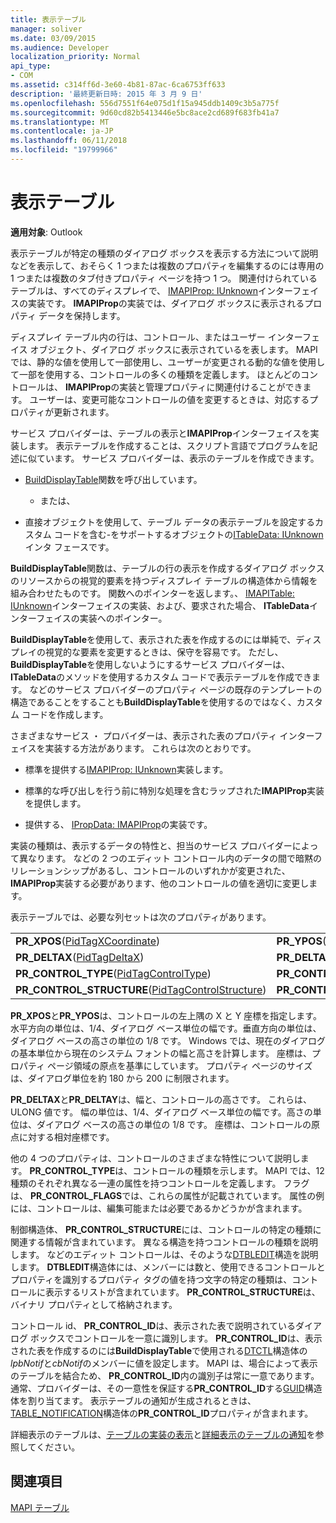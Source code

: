 ```yaml
---
title: 表示テーブル
manager: soliver
ms.date: 03/09/2015
ms.audience: Developer
localization_priority: Normal
api_type:
- COM
ms.assetid: c314ff6d-3e60-4b81-87ac-6ca6753ff633
description: '最終更新日時: 2015 年 3 月 9 日'
ms.openlocfilehash: 556d7551f64e075d1f15a945ddb1409c3b5a775f
ms.sourcegitcommit: 9d60cd82b5413446e5bc8ace2cd689f683fb41a7
ms.translationtype: MT
ms.contentlocale: ja-JP
ms.lasthandoff: 06/11/2018
ms.locfileid: "19799966"
---
```

# <a name="display-tables"></a>表示テーブル

  
  
**適用対象**: Outlook 
  
表示テーブルが特定の種類のダイアログ ボックスを表示する方法について説明などを表示して、おそらく 1 つまたは複数のプロパティを編集するのには専用の 1 つまたは複数のタブ付きプロパティ ページを持つ 1 つ。 関連付けられているテーブルは、すべてのディスプレイで、 [IMAPIProp: IUnknown](imapipropiunknown.md)インターフェイスの実装です。 **IMAPIProp**の実装では、ダイアログ ボックスに表示されるプロパティ データを保持します。 
  
ディスプレイ テーブル内の行は、コントロール、またはユーザー インターフェイス オブジェクト、ダイアログ ボックスに表示されているを表します。 MAPI では、静的な値を使用して一部使用し、ユーザーが変更される動的な値を使用して一部を使用する、コントロールの多くの種類を定義します。 ほとんどのコントロールは、 **IMAPIProp**の実装と管理プロパティに関連付けることができます。 ユーザーは、変更可能なコントロールの値を変更するときは、対応するプロパティが更新されます。 
  
サービス プロバイダーは、テーブルの表示と**IMAPIProp**インターフェイスを実装します。 表示テーブルを作成することは、スクリプト言語でプログラムを記述に似ています。 サービス プロバイダーは、表示のテーブルを作成できます。 
  
- [BuildDisplayTable](builddisplaytable.md)関数を呼び出しています。 
    
    - または、
    
- 直接オブジェクトを使用して、テーブル データの表示テーブルを設定するカスタム コードを含む-をサポートするオブジェクトの[ITableData: IUnknown](itabledataiunknown.md)インタ フェースです。 
    
**BuildDisplayTable**関数は、テーブルの行の表示を作成するダイアログ ボックスのリソースからの視覚的要素を持つディスプレイ テーブルの構造体から情報を組み合わせたものです。 関数へのポインターを返します。、 [IMAPITable: IUnknown](imapitableiunknown.md)インターフェイスの実装、および、要求された場合、 **ITableData**インターフェイスの実装へのポインター。 
  
**BuildDisplayTable**を使用して、表示された表を作成するのには単純で、ディスプレイの視覚的な要素を変更するときは、保守を容易です。 ただし、 **BuildDisplayTable**を使用しないようにするサービス プロバイダーは、 **ITableData**のメソッドを使用するカスタム コードで表示テーブルを作成できます。 などのサービス プロバイダーのプロパティ ページの既存のテンプレートの構造であることをすることも**BuildDisplayTable**を使用するのではなく、カスタム コードを作成します。
  
さまざまなサービス ・ プロバイダーは、表示された表のプロパティ インターフェイスを実装する方法があります。 これらは次のとおりです。
  
- 標準を提供する[IMAPIProp: IUnknown](imapipropiunknown.md)実装します。 
    
- 標準的な呼び出しを行う前に特別な処理を含むラップされた**IMAPIProp**実装を提供します。 
    
- 提供する、 [IPropData: IMAPIProp](ipropdataimapiprop.md)の実装です。 
    
実装の種類は、表示するデータの特性と、担当のサービス プロバイダーによって異なります。 などの 2 つのエディット コントロール内のデータの間で暗黙のリレーションシップがあるし、コントロールのいずれかが変更された、 **IMAPIProp**実装する必要があります、他のコントロールの値を適切に変更します。 
  
表示テーブルでは、必要な列セットは次のプロパティがあります。
  
|||
|:-----|:-----|
|**PR_XPOS**([PidTagXCoordinate](pidtagxcoordinate-canonical-property.md))  <br/> |**PR_YPOS**([PidTagYCoordinate](pidtagycoordinate-canonical-property.md))  <br/> |
|**PR_DELTAX**([PidTagDeltaX](pidtagdeltax-canonical-property.md))  <br/> |**PR_DELTAY**([PidTagDeltaY](pidtagdeltay-canonical-property.md))  <br/> |
|**PR_CONTROL_TYPE**([PidTagControlType](pidtagcontroltype-canonical-property.md))  <br/> |**PR_CONTROL_FLAGS**([PidTagControlFlags](pidtagcontrolflags-canonical-property.md))  <br/> |
|**PR_CONTROL_STRUCTURE**([PidTagControlStructure](pidtagcontrolstructure-canonical-property.md))  <br/> |**PR_CONTROL_ID**([PidTagControlId](pidtagcontrolid-canonical-property.md))  <br/> |
   
 **PR_XPOS**と**PR_YPOS**は、コントロールの左上隅の X と Y 座標を指定します。 水平方向の単位は、1/4、ダイアログ ベース単位の幅です。垂直方向の単位は、ダイアログ ベースの高さの単位の 1/8 です。 Windows では、現在のダイアログの基本単位から現在のシステム フォントの幅と高さを計算します。 座標は、プロパティ ページ領域の原点を基準にしています。 プロパティ ページのサイズは、ダイアログ単位を約 180 から 200 に制限されます。 
  
 **PR_DELTAX**と**PR_DELTAY**は、幅と、コントロールの高さです。 これらは、ULONG 値です。 幅の単位は、1/4、ダイアログ ベース単位の幅です。高さの単位は、ダイアログ ベースの高さの単位の 1/8 です。 座標は、コントロールの原点に対する相対座標です。 
  
他の 4 つのプロパティは、コントロールのさまざまな特性について説明します。 **PR_CONTROL_TYPE**は、コントロールの種類を示します。 MAPI では、12 種類のそれぞれ異なる一連の属性を持つコントロールを定義します。 フラグは、 **PR_CONTROL_FLAGS**では、これらの属性が記載されています。 属性の例には、コントロールは、編集可能または必要であるかどうかが含まれます。 
  
制御構造体、 **PR_CONTROL_STRUCTURE**には、コントロールの特定の種類に関連する情報が含まれています。 異なる構造を持つコントロールの種類を説明します。 などのエディット コントロールは、そのような[DTBLEDIT](dtbledit.md)構造を説明します。 **DTBLEDIT**構造体には、メンバーには数と、使用できるコントロールとプロパティを識別するプロパティ タグの値を持つ文字の特定の種類は、コントロールに表示するリストが含まれています。 **PR_CONTROL_STRUCTURE**は、バイナリ プロパティとして格納されます。 
  
コントロール id、 **PR_CONTROL_ID**は、表示された表で説明されているダイアログ ボックスでコントロールを一意に識別します。 **PR_CONTROL_ID**は、表示された表を作成するのには**BuildDisplayTable**で使用される[DTCTL](dtctl.md)構造体の*lpbNotif*と*cbNotif*のメンバーに値を設定します。 MAPI は、場合によって表示のテーブルを結合ため、 **PR_CONTROL_ID**内の識別子は常に一意であります。 通常、プロバイダーは、その一意性を保証する**PR_CONTROL_ID**する[GUID](guid.md)構造体を割り当てます。 表示テーブルの通知が生成されるときは、 [TABLE_NOTIFICATION](table_notification.md)構造体の**PR_CONTROL_ID**プロパティが含まれます。 
  
詳細表示のテーブルは、[テーブルの実装の表示](display-table-implementation.md)と[詳細表示のテーブルの通知](about-display-table-notifications.md)を参照してください。 
  
## <a name="see-also"></a>関連項目



[MAPI テーブル](mapi-tables.md)

